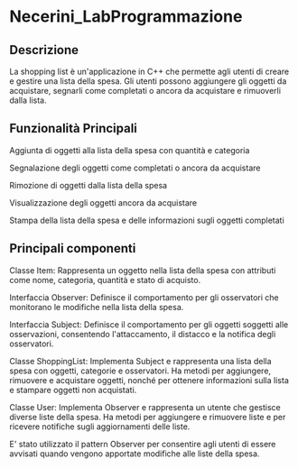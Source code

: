 # Necerini_LabProgrammazione

## Descrizione
La shopping list è un'applicazione in C++ che permette agli utenti di creare e gestire una lista della spesa. Gli utenti possono aggiungere gli oggetti da acquistare, segnarli come completati o ancora da acquistare e rimuoverli dalla lista.

## Funzionalità Principali
Aggiunta di oggetti alla lista della spesa con quantità e categoria

Segnalazione degli oggetti come completati o ancora da acquistare

Rimozione di oggetti dalla lista della spesa

Visualizzazione degli oggetti ancora da acquistare

Stampa della lista della spesa e delle informazioni sugli oggetti completati

## Principali componenti

Classe Item: Rappresenta un oggetto nella lista della spesa con attributi come nome, categoria, quantità e stato di acquisto.

Interfaccia Observer: Definisce il comportamento per gli osservatori che monitorano le modifiche nella lista della spesa.

Interfaccia Subject: Definisce il comportamento per gli oggetti soggetti alle osservazioni, consentendo l'attaccamento, il distacco e la notifica degli osservatori.

Classe ShoppingList: Implementa Subject e rappresenta una lista della spesa con oggetti, categorie e osservatori. Ha metodi per aggiungere, rimuovere e acquistare oggetti, nonché per ottenere informazioni sulla lista e stampare oggetti non acquistati.

Classe User: Implementa Observer e rappresenta un utente che gestisce diverse liste della spesa. Ha metodi per aggiungere e rimuovere liste e per ricevere notifiche sugli aggiornamenti delle liste.

E' stato utilizzato il pattern Observer per consentire agli utenti di essere avvisati quando vengono apportate modifiche alle liste della spesa.






